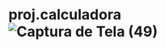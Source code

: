 # proj.calculadora![Captura de Tela (49)](https://github.com/Paulocosta31/proj.calculadora/assets/117127946/66d973d2-0756-48fb-8a74-6d2d6681842d)
